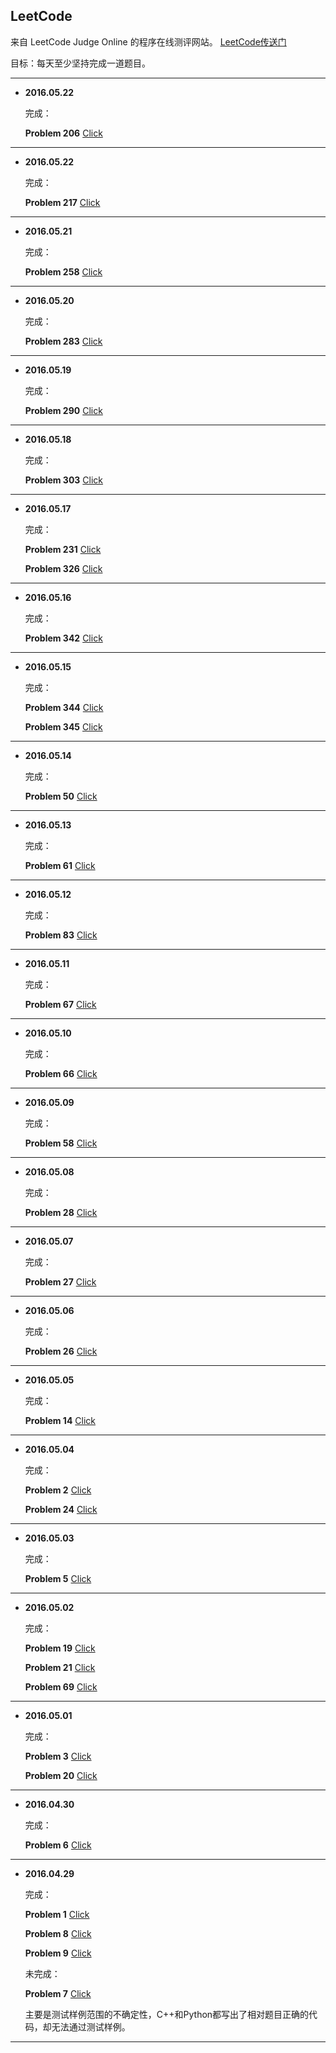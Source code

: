 ﻿## LeetCode

来自 LeetCode Judge Online 的程序在线测评网站。 [LeetCode传送门](https://leetcode.com/)

目标：每天至少坚持完成一道题目。

---

* **2016.05.22**

  完成：

  **Problem 206**  [Click](https://leetcode.com/problems/reverse-linked-list/)

---

* **2016.05.22**

  完成：

  **Problem 217**  [Click](https://leetcode.com/problems/contains-duplicate/)

---

* **2016.05.21**

  完成：

  **Problem 258**  [Click](https://leetcode.com/problems/add-digits/)

---


* **2016.05.20**

  完成：

  **Problem 283**  [Click](https://leetcode.com/problems/move-zeroes/)

---


* **2016.05.19**

  完成：

  **Problem 290**  [Click](https://leetcode.com/problems/word-pattern/)

---

* **2016.05.18**

  完成：

  **Problem 303**  [Click](https://leetcode.com/problems/range-sum-query-immutable/)

---

* **2016.05.17**

  完成：

  **Problem 231**  [Click](https://leetcode.com/problems/power-of-two/)

  **Problem 326**  [Click](https://leetcode.com/problems/power-of-three/)

---

* **2016.05.16**

  完成：

  **Problem 342**  [Click](https://leetcode.com/problems/power-of-four/)

---

* **2016.05.15**

  完成：

  **Problem 344**  [Click](https://leetcode.com/problems/reverse-string/)

  **Problem 345**  [Click](https://leetcode.com/problems/reverse-vowels-of-a-string/)

---

* **2016.05.14**

  完成：

  **Problem 50**  [Click](https://leetcode.com/problems/powx-n/)

---

* **2016.05.13**

  完成：

  **Problem 61**  [Click](https://leetcode.com/problems/rotate-list/)

---

* **2016.05.12**

  完成：

  **Problem 83**  [Click](https://leetcode.com/problems/remove-duplicates-from-sorted-list/)

---

* **2016.05.11**

  完成：

  **Problem 67**  [Click](https://leetcode.com/problems/add-binary/)

---

* **2016.05.10**

  完成：

  **Problem 66**  [Click](https://leetcode.com/problems/plus-one/)

---


* **2016.05.09**

  完成：

  **Problem 58**  [Click](https://leetcode.com/problems/length-of-last-word/)

---


* **2016.05.08**

  完成：

  **Problem 28**  [Click](https://leetcode.com/problems/implement-strstr/)

---


* **2016.05.07**

  完成：

  **Problem 27**  [Click](https://leetcode.com/problems/remove-element/)

---

* **2016.05.06**

  完成：

  **Problem 26**  [Click](https://leetcode.com/problems/remove-duplicates-from-sorted-array/)

---


* **2016.05.05**

  完成：

  **Problem 14**  [Click](https://leetcode.com/problems/longest-common-prefix/)

---

* **2016.05.04**

  完成：

  **Problem 2**  [Click](https://leetcode.com/problems/add-two-numbers/)

  **Problem 24**  [Click](https://leetcode.com/problems/swap-nodes-in-pairs/)

---


* **2016.05.03**

  完成：

  **Problem 5**  [Click](https://leetcode.com/problems/longest-palindromic-substring/)

---


* **2016.05.02**

  完成：

  **Problem 19**  [Click](https://leetcode.com/problems/remove-nth-node-from-end-of-list/)

  **Problem 21**  [Click](https://leetcode.com/problems/merge-two-sorted-lists/)

  **Problem 69**  [Click](https://leetcode.com/problems/sqrtx/)

---

* **2016.05.01**

  完成：
  
  **Problem 3**  [Click](https://leetcode.com/problems/longest-substring-without-repeating-characters/)
  
  **Problem 20**  [Click](https://leetcode.com/problems/valid-parentheses/)

---

* **2016.04.30**  

  完成：
  
  **Problem 6**  [Click](https://leetcode.com/problems/zigzag-conversion/)

---

* **2016.04.29**

  完成：
  
  **Problem 1**  [Click](https://leetcode.com/problems/two-sum/)
  
  **Problem 8**  [Click](https://leetcode.com/problems/string-to-integer-atoi/)
  
  **Problem 9**  [Click](https://leetcode.com/problems/palindrome-number/)
  

  未完成： 
  
  **Problem 7**  [Click](https://leetcode.com/problems/reverse-integer/)
  
  主要是测试样例范围的不确定性，C++和Python都写出了相对题目正确的代码，却无法通过测试样例。

---

